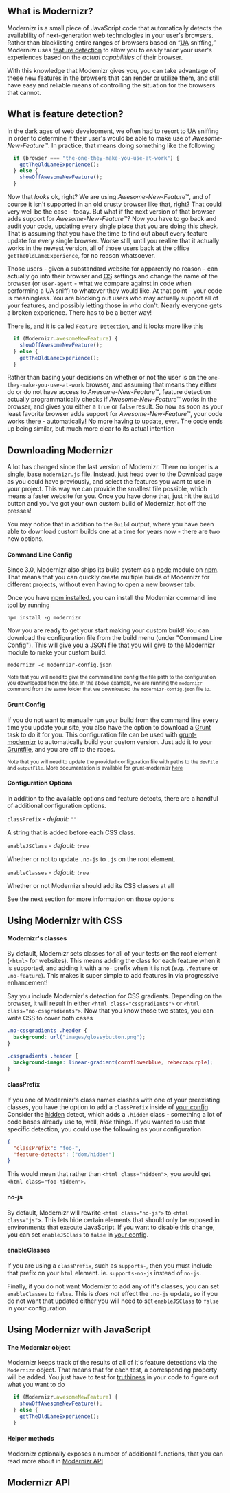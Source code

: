 

<a name="what-is-modernizr"></a>
## What is Modernizr?
Modernizr is a small piece of JavaScript code that automatically detects the availability of next-generation web technologies in your user's browsers. Rather than blacklisting entire ranges of browsers based on “<abbr title="User Agent">UA</abbr> sniffing,” Modernizr uses [feature detection](#what-is-feature-detection) to allow you to easily tailor your user's experiences based on the _actual capabilities_ of their browser.

With this knowledge that Modernizr gives you, you can take advantage of these new features in the browsers that can render or utilize them, and still have easy and reliable means of controlling the situation for the browsers that cannot.

<a name="what-is-feature-detection"></a>
## What is feature detection?
In the dark ages of web development, we often had to resort to <abbr title="User Agent">UA</abbr> sniffing in order to determine if their user's would be able to make use of _Awesome-New-Feature_&trade;. In practice, that means doing something like the following

```javascript
  if (browser === "the-one-they-make-you-use-at-work") {
    getTheOldLameExperience();
  } else {
    showOffAwesomeNewFeature();
  }
```

Now that _looks_ ok, right? We are using _Awesome-New-Feature_&trade;, and of course it isn't supported in an old crusty browser like that, right? That could very well be the case - today.
But what if the next version of that browser adds support for _Awesome-New-Feature_&trade;? Now you have to go back and audit your code, updating every single place that you are doing this check. That is assuming that you have the time to find out about every feature update for every single browser. Worse still, until you realize that it actually works in the newest version, all of those users back at the office `getTheOldLameExperience`, for no reason whatsoever.

Those users - given a substandard website for apparently no reason - can actually go into their browser and <abbr title="Operating System">OS</abbr> settings and change the name of the browser (or `user-agent` - what we compare against in code when performing a UA sniff) to whatever they would like. At that point - your code is meaningless. You are blocking out users who may actually support all of your features, and possibly letting those in who don't. Nearly everyone gets a broken experience. There has to be a better way!

There is, and it is called `Feature Detection`, and it looks more like this

```javascript
  if (Modernizr.awesomeNewFeature) {
    showOffAwesomeNewFeature();
  } else {
    getTheOldLameExperience();
  }
```

Rather than basing your decisions on whether or not the user is on the `one-they-make-you-use-at-work` browser, and assuming that means they either do or do not have access to _Awesome-New-Feature_&trade;, feature detection actually programmatically checks if _Awesome-New-Feature_&trade; works in the browser, and gives you either a `true` or `false` result. So now as soon as your least favorite browser adds support for _Awesome-New-Feature_&trade;, your code works there - automatically! No more having to update, ever. The code ends up being similar, but much more clear to its actual intention

## Downloading Modernizr

A lot has changed since the last version of Modernizr. There no longer is a single, base `modernizr.js` file. Instead, just head over to the [Download](/download) page as you could have previously, and select the features you want to use in your project. This way we can provide the smallest file possible, which means a faster website for you. Once you have done that, just hit the `Build` button and you’ve got your own custom build of Modernizr, hot off the presses!

You may notice that in addition to the `Build` output, where you have been able to download custom builds one at a time for years now - there are two new options.

#### Command Line Config

Since 3.0, Modernizr also ships its build system as a [node](https://nodejs.org/) module on [npm](https://npmjs.org). That means that you can quickly create multiple builds of Modernizr for different projects, without even having to open a new browser tab.

Once you have [npm installed](https://docs.npmjs.com/getting-started/installing-node), you can install the Modernizr command line tool by running

```
npm install -g modernizr
```

Now you are ready to get your start making your custom build! You can download the configuration file from the build menu (under "Command Line Config"). This will give you a [JSON](http://simple.wikipedia.org/wiki/JSON) file that you will give to the Modernizr module to make your custom build.

```
modernizr -c modernizr-config.json
```

<sub>Note that you will need to give the command line config the file path to the configuration you downloaded from the site. In the above example, we are running the `modernizr` command from the same folder that we downloaded the `modernizr-config.json` file to.</sub>

#### Grunt Config
If you do not want to manually run your build from the command line every time you update your site, you also have the option to download a [Grunt](http://gruntjs.com/) task to do it for you. This configuration file can be used with [grunt-modernizr](https://www.npmjs.com/package/grunt-modernizr) to automatically build your custom version. Just add it to your [Gruntfile](http://gruntjs.com/sample-gruntfile), and you are off to the races.

<sub>Note that you will need to update the provided configuration file with paths to the `devFile` and `outputFile`. More documentation is available for grunt-modernizr [here](https://github.com/modernizr/grunt-modernizr#getting-started)</sub>

#### Configuration Options

In addition to the available options and feature detects, there are a handful of additional configuration options.

`classPrefix` - _default: `""`_

A string that is added before each CSS class.


`enableJSClass` - _default: `true`_

Whether or not to update `.no-js` to `.js` on the root element.


`enableClasses` - _default: `true`_

Whether or not Modernizr should add its CSS classes at all


See the next section for more information on those options

## Using Modernizr with CSS


#### Modernizr's classes

By default, Modernizr sets classes for all of your tests on the root element (`<html>` for websites). This means adding the class for each feature when it is supported, and adding it with a `no-` prefix when it is not (e.g. `.feature` or `.no-feature`). This makes it super simple to add features in via progressive enhancement!

Say you include Modernizr's detection for CSS gradients. Depending on the browser, it will result in either `<html class="cssgradients">` or `<html class="no-cssgradients">`. Now that you know those two states, you can write CSS to cover both cases

```css
.no-cssgradients .header {
  background: url("images/glossybutton.png");
}

.cssgradients .header {
  background-image: linear-gradient(cornflowerblue, rebeccapurple);
}
```

#### classPrefix

If you one of Modernizr's class names clashes with one of your preexisting classes, you have the option to add a `classPrefix` inside of [your config](#command-line-config). Consider the [hidden](https://github.com/Modernizr/Modernizr/blob/7b8c0f/feature-detects/dom/hidden.js) detect, which adds a `.hidden` class - something a lot of code bases already use to, well, _hide_ things. If you wanted to use that specific detection, you could use the following as your configuration

```json
{
  "classPrefix": "foo-",
  "feature-detects": ["dom/hidden"]
}
```

This would mean that rather than `<html class="hidden">`, you would get `<html class="foo-hidden">`.


#### no-js
By default, Modernizr will rewrite `<html class="no-js">` to `<html class="js">`. This lets hide certain elements that should only be exposed in environments that execute JavaScript. If you want to disable this change, you can set `enableJSClass` to `false` in [your config](#command-line-config).


#### enableClasses

If you are using a `classPrefix`, such as `supports-`, then you must include that prefix on your `html` element. ie. `supports-no-js` instead of `no-js`.

Finally, if you do not want Modernizr to add any of it's classes, you can set `enableClasses` to `false`. This is _does not_ effect the `.no-js` update, so if you do not want that updated either you will need to set `enableJSClass` to `false` in your configuration.


## Using Modernizr with JavaScript

#### The Modernizr object

Modernizr keeps track of the results of all of it's feature detections via the `Modernizr` object. That means that for each test, a corresponding property will be added. You just have to test for [truthiness](https://developer.mozilla.org/en-US/docs/Glossary/Truthy) in your code to figure out what you want to do

```javascript
  if (Modernizr.awesomeNewFeature) {
    showOffAwesomeNewFeature();
  } else {
    getTheOldLameExperience();
  }
```

#### Helper methods

Modernizr optionally exposes a number of additional functions, that you can read more about in [Modernizr API](#modernizr-api)

## Modernizr API

